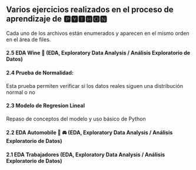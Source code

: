 ## Varios ejercicios realizados en el proceso de aprendizaje de 🅿🆈🆃🅷🅾🅽

Cada uno de los archivos están enumerados y aparecen en el mismo orden en el área de files.

#### 2.5 EDA Wine 🍷 (EDA, Exploratory Data Analysis / Análisis Exploratorio de Datos)

#### 2.4 Prueba de Normalidad: 
Esta prueba permiten verificar si los datos reales siguen una distribución normal o no

#### 2.3 Modelo de Regresion Lineal
Repaso de conceptos del modelo y uso básico de Python

#### 2.2 EDA Automobile 🚗 🚘 (EDA, Exploratory Data Analysis / Análisis Exploratorio de Datos)

#### 2.1 EDA Trabajadores (EDA, Exploratory Data Analysis / Análisis Exploratorio de Datos)
